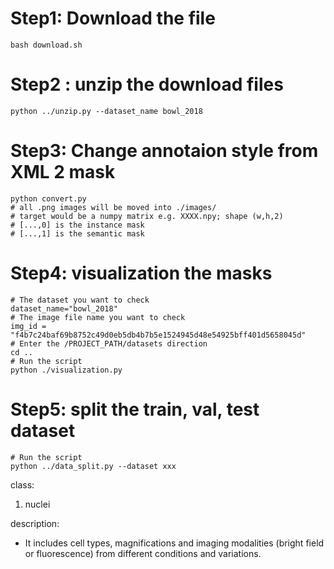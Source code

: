 # Step1: Download the file 
```
bash download.sh
```

# Step2 : unzip the download files

```
python ../unzip.py --dataset_name bowl_2018
```

# Step3: Change annotaion style from XML 2 mask
```
python convert.py
# all .png images will be moved into ./images/
# target would be a numpy matrix e.g. XXXX.npy; shape (w,h,2)
# [...,0] is the instance mask
# [...,1] is the semantic mask
```

# Step4: visualization the masks
```
# The dataset you want to check
dataset_name="bowl_2018" 
# The image file name you want to check
img_id = "f4b7c24baf69b8752c49d0eb5db4b7b5e1524945d48e54925bff401d5658045d"
# Enter the /PROJECT_PATH/datasets direction
cd ..  
# Run the script 
python ./visualization.py

```

# Step5: split the train, val, test dataset 
```
# Run the script 
python ../data_split.py --dataset xxx
```

class:
1. nuclei

description:
* It includes cell types, magnifications and imaging modalities (bright field or fluorescence) from different conditions and variations.